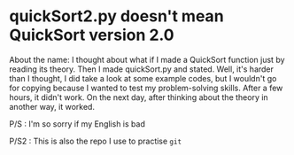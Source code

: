 # quickSort2.py doesn't mean QuickSort version 2.0
About the name: I thought about what if I made a QuickSort function just by reading its theory. Then I made quickSort.py and stated. Well, it's harder than I thought, I did take a look at some example codes, but I wouldn't go for copying because I wanted to test my problem-solving skills. After a few hours, it didn't work. On the next day, after thinking about the theory in another way, it worked. 

P/S : I'm so sorry if my English is bad

P/S2 : This is also the repo I use to practise `git` 

